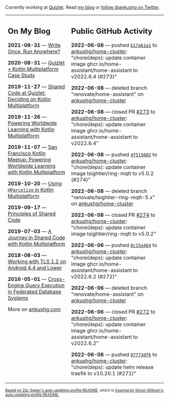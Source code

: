 Currently working at [Quizlet](https://quizlet.com/). Read [my blog](https://ankushg.com/) or [follow @ankushg on Twitter](https://twitter.com/ankushg).

<table><tr><td valign="top" width="40%">

## On My Blog
<!-- blog starts -->
**2021-08-31** — [Write Once, Run Anywhere?](https://ankushg.com/posts/write-once-run-anywhere-increment/)

**2020-08-31** — [Quizlet + Kotlin Multiplatform Case Study](https://ankushg.com/posts/quizlet-kotlin-multiplatform-case-study/)

**2019-11-27** — [Shared Code at Quizlet: Deciding on Kotlin Multiplatform](https://ankushg.com/posts/shared-code-kotlin-multiplatform/)

**2019-11-26** — [Powering Worldwide Learning with Kotlin Multiplatform](https://ankushg.com/speaking/droidcon-sf-2019)

**2019-11-07** — [San Francisco Kotlin Meetup: Powering Worldwide Learning with Kotlin Multiplatform](https://ankushg.com/speaking/sf-kotlin-meetup-2019)

**2019-10-20** — [Using `@Parcelize` in Kotlin Multiplatform](https://ankushg.com/posts/multiplatform-parcelize/)

**2019-09-17** — [Principles of Shared Code](https://ankushg.com/speaking/denver-startup-week-2019)

**2019-07-03** — [A Journey in Shared Code with Kotlin Multiplatform](https://ankushg.com/speaking/droidcon-berlin-2019)

**2018-08-03** — [Working with TLS 1.2 on Android 4.4 and Lower](https://ankushg.com/posts/tls-1.2-on-android/)

**2016-05-01** — [Cross-Engine Query Execution in Federated Database Systems](https://ankushg.com/projects/thesis)
<!-- blog ends -->
More on [ankushg.com](https://ankushg.com/)
</td><td valign="top" width="60%">

## Public GitHub Activity
<!-- githubActivity starts -->
**2022-06-08** — pushed [`b17a61a1`](https://github.com/ankushg/home-cluster/commit/b17a61a113dd71a29f73be6622bcf614db3577c5) to [ankushg/home-cluster](https://api.github.com/repos/ankushg/home-cluster): "chore(deps): update container image ghcr.io/home-assistant/home-assistant to v2022.6.4 (#273)"

**2022-06-08** — deleted branch "renovate/home-assistant" on [ankushg/home-cluster](https://api.github.com/repos/ankushg/home-cluster)

**2022-06-08** — closed PR [#273](https://github.com/ankushg/home-cluster/pull/273) to [ankushg/home-cluster](https://api.github.com/repos/ankushg/home-cluster): "chore(deps): update container image ghcr.io/home-assistant/home-assistant to v2022.6.4"

**2022-06-08** — pushed [`4f515602`](https://github.com/ankushg/home-cluster/commit/4f5156021f85cf54117f5b7379928b8cabe0f097) to [ankushg/home-cluster](https://api.github.com/repos/ankushg/home-cluster): "chore(deps): update container image tsightler/ring-mqtt to v5.0.2 (#274)"

**2022-06-08** — deleted branch "renovate/tsightler-ring-mqtt-5.x" on [ankushg/home-cluster](https://api.github.com/repos/ankushg/home-cluster)

**2022-06-08** — closed PR [#274](https://github.com/ankushg/home-cluster/pull/274) to [ankushg/home-cluster](https://api.github.com/repos/ankushg/home-cluster): "chore(deps): update container image tsightler/ring-mqtt to v5.0.2"

**2022-06-06** — pushed [`8c15a464`](https://github.com/ankushg/home-cluster/commit/8c15a464588a305b10e4179fc822c32fe8f3365e) to [ankushg/home-cluster](https://api.github.com/repos/ankushg/home-cluster): "chore(deps): update container image ghcr.io/home-assistant/home-assistant to v2022.6.2 (#272)"

**2022-06-06** — deleted branch "renovate/home-assistant" on [ankushg/home-cluster](https://api.github.com/repos/ankushg/home-cluster)

**2022-06-06** — closed PR [#272](https://github.com/ankushg/home-cluster/pull/272) to [ankushg/home-cluster](https://api.github.com/repos/ankushg/home-cluster): "chore(deps): update container image ghcr.io/home-assistant/home-assistant to v2022.6.2"

**2022-06-06** — pushed [`07773df6`](https://github.com/ankushg/home-cluster/commit/07773df6caca934331720a89fb802ea76c599ac3) to [ankushg/home-cluster](https://api.github.com/repos/ankushg/home-cluster): "chore(deps): update helm release traefik to v10.20.1 (#271)"
<!-- githubActivity ends -->
</td></tr></table>

<sub><a href="https://github.com/ZacSweers/ZacSweers">Based on Zac Sweer's auto-updating profile README</a>, which is <a href="https://simonwillison.net/2020/Jul/10/self-updating-profile-readme/">inspired by Simon Willison's auto-updating profile README.</a></sub>
